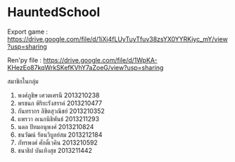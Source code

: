 # HauntedSchool

Export game : https://drive.google.com/file/d/1iXj4fLUyTuyTfuv38zsYX0YYRKiyc_mY/view?usp=sharing

  
Ren'py file : https://drive.google.com/file/d/1WpKA-KHezEo87kqWrkSKefKVhY7aZoeG/view?usp=sharing 

สมาชิกในกลุ่ม
1. พงศ์ภูชิษ เศวตเศรนี 2013210238
2. พรชนก พิริยะรังสรรค์ 2013210477  
3. กันทรากร ลิขิตสุวณิชย์ 2013210352
4. แพรวา อเนกนิธิพันธ์ 2013211293
5. นดล ปัทมอนุพงศ์ 2013210824
6. ชนวัฒน์ รัตนวิบูลย์สม 2013212184
7. ภัทรพงศ์ ศักดิ์เวคิน 2013210592
8. ชนาธิป บันเทิงสุข 2013211442
